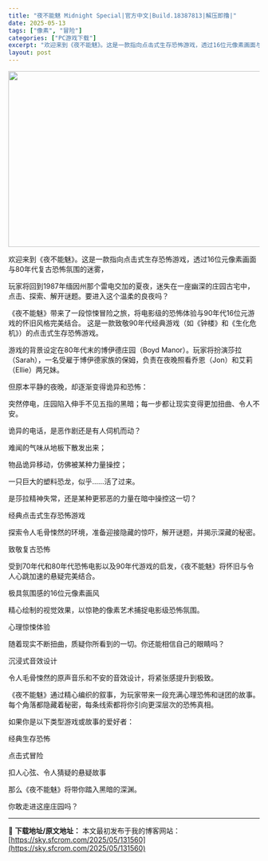 ```yaml
---
title: "夜不能魅 Midnight Special|官方中文|Build.18387813|解压即撸|"
date: 2025-05-13
tags: ["像素", "冒险"]
categories: ["PC游戏下载"]
excerpt: "欢迎来到《夜不能魅》。这是一款指向点击式生存恐怖游戏，透过16位元像素画面与80年代复古恐怖氛围的迷雾， 玩家将回到1987年缅因州那个雷电交加的夏夜，迷失在一座幽深的庄园古宅中，点击、探索、解开谜题。要进入这个温柔的良夜吗？ 《夜不能魅》带来了一段惊悚冒险之旅，将电影级的恐怖体验与90年代16位元&hellip;"
layout: post
---
```


<img src="https://sky.sfcrom.com/wp-content/uploads/2025/05/202505130133154.webp" alt="" width="616" height="353" class="aligncenter size-full wp-image-131549" />

欢迎来到《夜不能魅》。这是一款指向点击式生存恐怖游戏，透过16位元像素画面与80年代复古恐怖氛围的迷雾，

玩家将回到1987年缅因州那个雷电交加的夏夜，迷失在一座幽深的庄园古宅中，点击、探索、解开谜题。要进入这个温柔的良夜吗？

《夜不能魅》带来了一段惊悚冒险之旅，将电影级的恐怖体验与90年代16位元游戏的怀旧风格完美结合。 这是一款致敬90年代经典游戏（如《钟楼》和《生化危机》）的点击式生存恐怖游戏。

游戏的背景设定在80年代末的博伊德庄园（Boyd Manor）。玩家将扮演莎拉（Sarah），一名受雇于博伊德家族的保姆，负责在夜晚照看乔恩（Jon）和艾莉（Ellie）两兄妹。

但原本平静的夜晚，却逐渐变得诡异和恐怖：

突然停电，庄园陷入伸手不见五指的黑暗；每一步都让现实变得更加扭曲、令人不安。

诡异的电话，是恶作剧还是有人伺机而动？

难闻的气味从地板下散发出来；

物品诡异移动，仿佛被某种力量操控；

一只巨大的塑料恐龙，似乎……活了过来。

是莎拉精神失常，还是某种更邪恶的力量在暗中操控这一切？

经典点击式生存恐怖游戏

探索令人毛骨悚然的环境，准备迎接隐藏的惊吓，解开谜题，并揭示深藏的秘密。

致敬复古恐怖

受到70年代和80年代恐怖电影以及90年代游戏的启发，《夜不能魅》将怀旧与令人心跳加速的悬疑完美结合。

极具氛围感的16位元像素画风

精心绘制的视觉效果，以惊艳的像素艺术捕捉电影级恐怖氛围。

心理惊悚体验

随着现实不断扭曲，质疑你所看到的一切。你还能相信自己的眼睛吗？

沉浸式音效设计

令人毛骨悚然的原声音乐和不安的音效设计，将紧张感提升到极致。

《夜不能魅》通过精心编织的叙事，为玩家带来一段充满心理恐怖和谜团的故事。每个角落都隐藏着秘密，每条线索都将你引向更深层次的恐怖真相。

如果你是以下类型游戏或故事的爱好者：

经典生存恐怖

点击式冒险

扣人心弦、令人猜疑的悬疑故事

那么《夜不能魅》将带你踏入黑暗的深渊。

你敢走进这座庄园吗？

---
📖 **下载地址/原文地址：** 本文最初发布于我的博客网站：[https://sky.sfcrom.com/2025/05/131560](https://sky.sfcrom.com/2025/05/131560)

